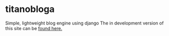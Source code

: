 # titanobloga
Simple, lightweight blog engine using django
The in development version of this site can be [found here.](http://dev.zaylabs.me/blog/)
